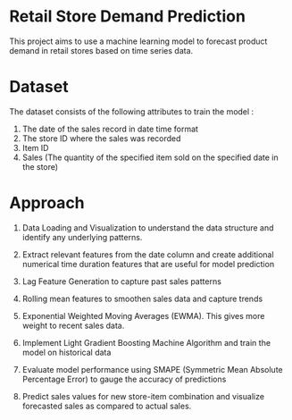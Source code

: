 # Retail Store Demand Prediction

This project aims to use a machine learning model to forecast product demand in retail stores based on time series data.

# Dataset 
The dataset consists of the following attributes to train the model : 
1. The date of the sales record in date time format
2. The store ID where the sales was recorded
3. Item ID
4. Sales (The quantity of the specified item sold on the specified date in the store)

# Approach

1. Data Loading and Visualization to understand the data structure and identify any underlying patterns.

2. Extract relevant features from the date column and create additional numerical time duration features that are useful for model prediction

3. Lag Feature Generation to capture past sales patterns

4. Rolling mean features to smoothen sales data and capture trends

5. Exponential Weighted Moving Averages (EWMA). This gives more weight to recent sales data.

6. Implement Light Gradient Boosting Machine Algorithm and train the model on historical data

7. Evaluate model performance using SMAPE (Symmetric Mean Absolute Percentage Error) to gauge the accuracy of predictions

8. Predict sales values for new store-item combination and visualize forecasted sales as compared to actual sales.
